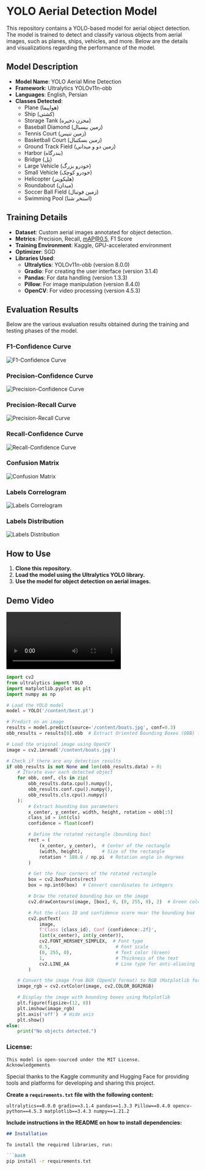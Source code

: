 # YOLO Aerial Detection Model

This repository contains a YOLO-based model for aerial object detection. The model is trained to detect and classify various objects from aerial images, such as planes, ships, vehicles, and more. Below are the details and visualizations regarding the performance of the model.

## Model Description

- **Model Name**: YOLO Aerial Mine Detection
- **Framework**: Ultralytics YOLOv11n-obb
- **Languages**: English, Persian
- **Classes Detected**:
  - Plane (هواپیما)
  - Ship (کشتی)
  - Storage Tank (مخزن ذخیره)
  - Baseball Diamond (زمین بیسبال)
  - Tennis Court (زمین تنیس)
  - Basketball Court (زمین بسکتبال)
  - Ground Track Field (زمین دو و میدانی)
  - Harbor (بندرگاه)
  - Bridge (پل)
  - Large Vehicle (خودرو بزرگ)
  - Small Vehicle (خودرو کوچک)
  - Helicopter (هلیکوپتر)
  - Roundabout (میدان)
  - Soccer Ball Field (زمین فوتبال)
  - Swimming Pool (استخر شنا)

## Training Details

- **Dataset**: Custom aerial images annotated for object detection.
- **Metrics**: Precision, Recall, mAP@0.5, F1 Score
- **Training Environment**: Kaggle, GPU-accelerated environment
- **Optimizer**: SGD
- **Libraries Used**:
  - **Ultralytics**: YOLOv11n-obb (version 8.0.0)
  - **Gradio**: For creating the user interface (version 3.1.4)
  - **Pandas**: For data handling (version 1.3.3)
  - **Pillow**: For image manipulation (version 8.4.0)
  - **OpenCV**: For video processing (version 4.5.3)

## Evaluation Results

Below are the various evaluation results obtained during the training and testing phases of the model.

### F1-Confidence Curve
![F1-Confidence Curve](F1_curve.png)

### Precision-Confidence Curve
![Precision-Confidence Curve](P_curve.png)

### Precision-Recall Curve
![Precision-Recall Curve](PR_curve.png)

### Recall-Confidence Curve
![Recall-Confidence Curve](R_curve.png)

### Confusion Matrix
![Confusion Matrix](confusion_matrix.png)

### Labels Correlogram
![Labels Correlogram](labels_correlogram.jpg)

### Labels Distribution
![Labels Distribution](labels.jpg)

## How to Use

1. **Clone this repository.**
2. **Load the model using the Ultralytics YOLO library.**
3. **Use the model for object detection on aerial images.**
## Demo Video

![Watch the video](demo_yolo_aerial_detection.mp4)


```python
import cv2
from ultralytics import YOLO
import matplotlib.pyplot as plt
import numpy as np

# Load the YOLO model
model = YOLO('/content/best.pt')

# Predict on an image
results = model.predict(source='/content/boats.jpg', conf=0.3)
obb_results = results[0].obb  # Extract Oriented Bounding Boxes (OBB) from the results

# Load the original image using OpenCV
image = cv2.imread('/content/boats.jpg')

# Check if there are any detection results
if obb_results is not None and len(obb_results.data) > 0:
    # Iterate over each detected object
    for obb, conf, cls in zip(
        obb_results.data.cpu().numpy(), 
        obb_results.conf.cpu().numpy(), 
        obb_results.cls.cpu().numpy()
    ):
        # Extract bounding box parameters
        x_center, y_center, width, height, rotation = obb[:5]
        class_id = int(cls)
        confidence = float(conf)

        # Define the rotated rectangle (bounding box)
        rect = (
            (x_center, y_center),  # Center of the rectangle
            (width, height),       # Size of the rectangle
            rotation * 180.0 / np.pi  # Rotation angle in degrees
        )

        # Get the four corners of the rotated rectangle
        box = cv2.boxPoints(rect)
        box = np.int0(box)  # Convert coordinates to integers

        # Draw the rotated bounding box on the image
        cv2.drawContours(image, [box], 0, (0, 255, 0), 2)  # Green color with thickness 2

        # Put the class ID and confidence score near the bounding box
        cv2.putText(
            image, 
            f'Class {class_id}, Conf {confidence:.2f}', 
            (int(x_center), int(y_center)), 
            cv2.FONT_HERSHEY_SIMPLEX,  # Font type
            0.5,                        # Font scale
            (0, 255, 0),                # Text color (Green)
            1,                          # Thickness of the text
            cv2.LINE_AA                 # Line type for anti-aliasing
        )

    # Convert the image from BGR (OpenCV format) to RGB (Matplotlib format)
    image_rgb = cv2.cvtColor(image, cv2.COLOR_BGR2RGB)

    # Display the image with bounding boxes using Matplotlib
    plt.figure(figsize=(12, 8))
    plt.imshow(image_rgb)
    plt.axis('off')  # Hide axis
    plt.show()
else:
    print("No objects detected.")

 ```

### **License**:

    This model is open-sourced under the MIT License.
    Acknowledgements

Special thanks to the Kaggle community and Hugging Face for providing tools and platforms for developing and sharing this project.

**Create a `requirements.txt` file with the following content:**

    ultralytics==8.0.0 gradio==3.1.4 pandas==1.3.3 Pillow==8.4.0 opencv-python==4.5.3 matplotlib==3.4.3 numpy==1.21.2


**Include instructions in the README on how to install dependencies:**
```markdown
## Installation

To install the required libraries, run:

```bash
pip install -r requirements.txt
```



